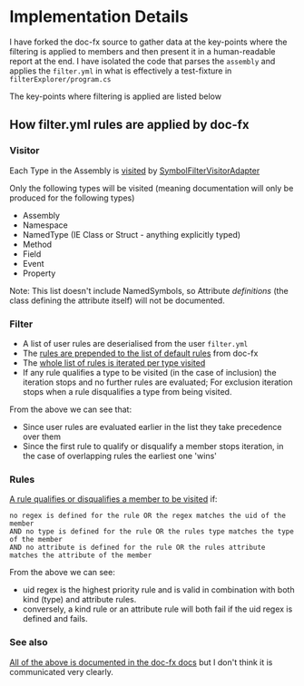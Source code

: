 # Implementation Details

I have forked the doc-fx source to gather data at the key-points where the filtering is applied to members and then present it in a human-readable report at the end. I have isolated the code that parses the `assembly` and applies the `filter.yml` in what is effectively a test-fixture in `filterExplorer/program.cs`

The key-points where filtering is applied are listed below

## How filter.yml rules are applied by doc-fx

### Visitor

Each Type in the Assembly is [visited](https://joshvarty.com/2015/10/25/learn-roslyn-now-part-15-the-symbolvisitor/) by [SymbolFilterVisitorAdapter](https://github.com/garethwilliams-u3d/filterYamlExplorer/blob/f3b398e5604573eb696602ce5e0339e790dbd12c/src/Microsoft.DocAsCode.Metadata.ManagedReference.Roslyn/Visitors/SymbolVisitorAdapter.cs#L61)

Only the following types will be visited (meaning documentation will only be produced for the following types)

- Assembly
- Namespace
- NamedType (IE Class or Struct - anything explicitly typed)
- Method
- Field
- Event
- Property

Note: This list doesn't include NamedSymbols, so Attribute _definitions_ (the class defining the attribute itself) will not be documented.

### Filter

- A list of user rules are deserialised from the user `filter.yml`
- The [rules are prepended to the list of default rules](https://github.com/garethwilliams-u3d/filterYamlExplorer/blob/f3b398e5604573eb696602ce5e0339e790dbd12c/src/Microsoft.DocAsCode.Metadata.ManagedReference.Common/Filters/ConfigFilterRule.cs#L92) from doc-fx
- The [whole list of rules is iterated per type visited](https://github.com/garethwilliams-u3d/filterYamlExplorer/blob/f3b398e5604573eb696602ce5e0339e790dbd12c/src/Microsoft.DocAsCode.Metadata.ManagedReference.Common/Filters/ConfigFilterRule.cs#L38)
- If any rule qualifies a type to be visited (in the case of inclusion) the iteration stops and no further rules are evaluated; For exclusion iteration stops when a rule disqualifies a type from being visited.

From the above we can see that:

- Since user rules are evaluated earlier in the list they take precedence over them
- Since the first rule to qualify or disqualify a member stops iteration, in the case of overlapping rules the earliest one 'wins'

### Rules

[A rule qualifies or disqualifies a member to be visited](https://github.com/garethwilliams-u3d/filterYamlExplorer/blob/f3b398e5604573eb696602ce5e0339e790dbd12c/src/Microsoft.DocAsCode.Metadata.ManagedReference.Common/Filters/ConfigFilterRuleItem.cs#L49) if:

```
no regex is defined for the rule OR the regex matches the uid of the member
AND no type is defined for the rule OR the rules type matches the type of the member
AND no attribute is defined for the rule OR the rules attribute matches the attribute of the member
```

From the above we can see:

- uid regex is the highest priority rule and is valid in combination with both kind (type) and attribute rules.
- conversely, a kind rule or an attribute rule will both fail if the uid regex is defined and fails.

### See also

[All of the above is documented in the doc-fx docs](https://dotnet.github.io/docfx/tutorial/howto_filter_out_unwanted_apis_attributes.html) but I don't think it is communicated very clearly.
